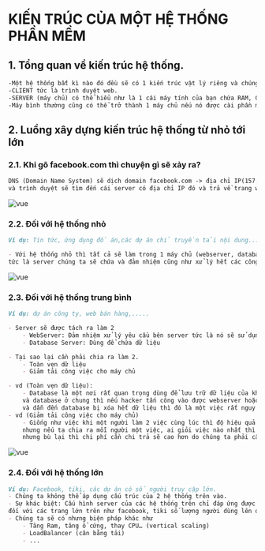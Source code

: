 # KIẾN TRÚC CỦA MỘT HỆ THỐNG PHẦN MỀM

## 1. Tổng quan về kiến trúc hệ thống.

```md
-Một hệ thống bất kì nào đó đều sẽ có 1 kiến trúc vật lý riêng và chúng đều được chia làm 2 phần chính là CLIENT và SERVER
-CLIENT tức là trình duyệt web.
-SERVER (máy chủ) có thể hiểu như là 1 cái máy tính của bạn chứa RAM, CPU, ổ cứng... và các phần mềm phục vụ cho việc phát triển web.
-Máy bình thường cũng có thể trở thành 1 máy chủ nếu nó được cài phần mềm Server Software và kết nối vs internet
```

## 2. Luồng xây dựng kiến trúc hệ thống từ nhỏ tới lớn

### 2.1. Khi gõ facebook.com thì chuyện gì sẽ xảy ra?
```md
DNS (Domain Name System) sẽ dịch domain facebook.com -> địa chỉ IP(157.240.7.35)
và trình duyệt sẽ tìm đến cái server có địa chỉ IP đó và trả về trang web cho chúng ta.
```
<img src="https://images.viblo.asia/full/58ec3b4a-3caf-40ee-a589-173b395a1c6e.png" alt="vue">

### 2.2. Đối với hệ thống nhỏ
```md
Ví dụ: Tin tức, ứng dụng đồ án,các dự án chỉ truyền tải nội dung....

- Với hệ thống nhỏ thì tất cả sẽ làm trong 1 máy chủ (webserver, database server)
tức là server chúng ta sẽ chứa và đảm nhiệm cũng như xử lý hết các công việc từ trình duyệt yêu cầu.
```
<img src="https://images.viblo.asia/a0b3ccbe-a123-42d4-bf68-7141c11e523f.png" alt="vue">

### 2.3. Đối với hệ thống trung bình
```md
Ví dụ: dự án công ty, web bán hàng,.....

- Server sẽ được tách ra làm 2
    - WebServer: Đảm nhiệm xử lý yêu cầu bên server tức là nó sẽ sử dụng một ngôn ngữ (PHP, Java,...) tương thích với nó thường sẽ có 1 framework (Laravel,...) để xử lý nghiệp vụ và logic.
    - Database Server: Dùng để chứa dữ liệu

- Tại sao lại cần phải chia ra làm 2.
    - Toàn vẹn dữ liệu
    - Giảm tải công việc cho máy chủ

- vd (Toàn vẹn dữ liệu):
    - Database là một nơi rất quan trọng dùng để lưu trữ dữ liệu của khách hàng, vd trong trường hợp ta đặt chung webserver
    và database ở chung thì nếu hacker tấn công vào được webserver hoặc webserver dín virut
    và dẫn đến database bị xóa hết dữ liệu thì đó là một việc rất nguy hiểm.
- vd (Giảm tải công việc cho máy chủ)
    - Giống như việc khi một người làm 2 việc cùng lúc thì độ hiệu quả sẽ không cao và chất lượng công việc cũng không tốt
    nhưng nếu ta chia ra mỗi người một việc, ai giỏi việc nào nhất thì chỉ cần làm duy nhất việc đó thì hiệu quả mang lại sẽ rất cao
    nhưng bù lại thì chi phí cần chi trả sẽ cao hơn do chúng ta phải cần tới 2 người thay vì 1 người làm 2 việc.
```
<img src="https://images.viblo.asia/37a16ad6-54f9-48d5-a391-40f1d783ba92.png" alt="vue">

### 2.4. Đối với hệ thống lớn
```md
Ví dụ: Facebook, tiki, các dự án có số người truy cập lớn.
- Chúng ta không thể áp dụng cấu trúc của 2 hệ thống trên vào.
- Sự khác biệt: Cấu hình server của các hệ thống trên chỉ đáp ứng được cho số người dùng nhất định (vd 1000-10000 người)
đối với các trang lớn trên như facebook, tiki số lượng người dùng lên đến hàng triệu hoặc chục triệu người.
- Chúng ta sẽ có nhưng biện pháp khác như
    - Tăng Ram, tăng ổ cứng, thay CPU… (vertical scaling)
    - LoadBalancer (cân bằng tải)
    - ...
```
